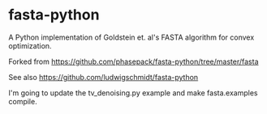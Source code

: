 # fasta-python
A Python implementation of Goldstein et. al's FASTA algorithm for convex optimization.

Forked from https://github.com/phasepack/fasta-python/tree/master/fasta

See also https://github.com/ludwigschmidt/fasta-python

I'm going to update the tv_denoising.py example and make fasta.examples compile.
